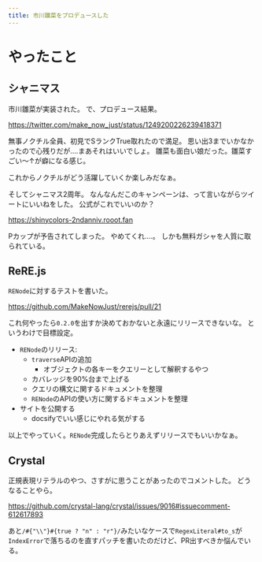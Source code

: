 ```yaml
---
title: 市川雛菜をプロデュースした
---
```


# やったこと

## シャニマス

市川雛菜が実装された。
で、プロデュース結果。

<https://twitter.com/make_now_just/status/1249200226239418371>

無事ノクチル全員、初見でSランクTrue取れたので満足。
思い出3までいかなかったので心残りだが‥‥まあそれはいいでしょ。
雛菜も面白い娘だった。雛菜すごい〜↑が癖になる感じ。

これからノクチルがどう活躍していくか楽しみだなぁ。

そしてシャニマス2周年。
なんなんだこのキャンペーンは、って言いながらツイートにいいねをした。
公式がこれでいいのか？

<https://shinycolors-2ndanniv.rooot.fan>

Pカップが予告されてしまった。
やめてくれ‥‥。
しかも無料ガシャを人質に取られている。

## ReRE.js

`RENode`に対するテストを書いた。

<https://github.com/MakeNowJust/rerejs/pull/21>

これ何やったら`0.2.0`を出すか決めておかないと永遠にリリースできないな。
というわけで目標設定。

- `RENode`のリリース:
  * `traverse`APIの追加
    + オブジェクトの各キーをクエリーとして解釈するやつ
  * カバレッジを90%台まで上げる
  * クエリの構文に関するドキュメントを整理
  * `RENode`のAPIの使い方に関するドキュメントを整理
- サイトを公開する
  * docsifyでいい感じにやれる気がする

以上でやっていく。`RENode`完成したらとりあえずリリースでもいいかなぁ。

## Crystal

正規表現リテラルのやつ、さすがに思うことがあったのでコメントした。
どうなることやら。

<https://github.com/crystal-lang/crystal/issues/9016#issuecomment-612617893>

あと`/#{"\\"}#{true ? "n" : "r"}/`みたいなケースで`RegexLiteral#to_s`が`IndexError`で落ちるのを直すパッチを書いたのだけど、PR出すべきか悩んでいる。
